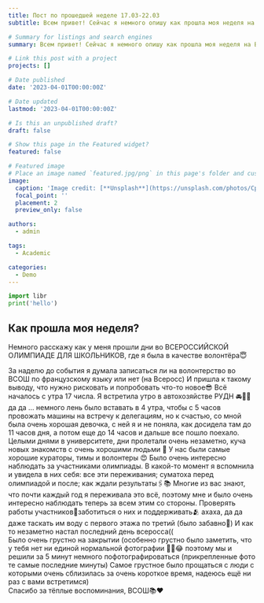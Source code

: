 ```yaml
---
title: Пост по прошедшей неделе 17.03-22.03
subtitle: Всем привет! Сейчас я немного опишу как прошла моя неделя на ВСОШ по французскому языку

# Summary for listings and search engines
summary: Всем привет! Сейчас я немного опишу как прошла моя неделя на ВСОШ по французскому языку

# Link this post with a project
projects: []

# Date published
date: '2023-04-01T00:00:00Z'

# Date updated
lastmod: '2023-04-01T00:00:00Z'

# Is this an unpublished draft?
draft: false

# Show this page in the Featured widget?
featured: false

# Featured image
# Place an image named `featured.jpg/png` in this page's folder and customize its options here.
image:
  caption: 'Image credit: [**Unsplash**](https://unsplash.com/photos/CpkOjOcXdUY)'
  focal_point: ''
  placement: 2
  preview_only: false

authors:
  - admin

tags:
  - Academic

categories:
  - Demo
---
```


```python
import libr
print('hello')
```

## Как прошла моя неделя?
Немного расскажу как у меня прошли дни во ВСЕРОССИЙСКОЙ ОЛИМПИАДЕ ДЛЯ ШКОЛЬНИКОВ, где я была в качестве волонтёра😇 

За наделю до события я думала записаться ли на волонтерство во ВСОШ по французскому языку или нет (на Всеросс) И пришла к такому выводу, что нужно рисковать и попробовать что-то новое😎 
    Всё началось с утра 17 числа. Я встретила утро в автохозяйстве РУДН 🚘🏫😅 да да … немного лень было вставать в 4 утра, чтобы с 5 часов провожать машины на встречу к делегациям, но к счастью, со мной была очень хорошая девочка, с ней я и не поняла, как досидела там до 11 часов дня, а потом еще до 14 часов и дальше все пошло поехало. Целыми днями в университете, дни пролетали очень незаметно, куча новых знакомств с очень хорошими людьми 👫 
У нас были самые хорошие кураторы, тимы и волонтеры 😍 Было очень интересно наблюдать за  участниками олимпиады. В какой-то момент я вспомнила и увидела в них себя: все эти переживания; суматоха перед олимпиадой и после; как ждали результаты🖇️📚 
Многие из вас знают, что почти каждый год я переживала это всё, поэтому мне и было очень интересно наблюдать теперь за всем этим со стороны. 
Проверять работы участников📝заботиться о них и поддерживать🫂 ахаха, да да даже таскать им воду с первого этажа по третий (было забавно🥴) И как то незаметно настал последний день всеросса((  
Было очень грустно на закрытии (особенно грустно было заметить, что у тебя нет ни единой нормальной фотографии 😵‍💫😂 поэтому мы и решили за 5 минут немного пофотографироваться (прикрепленные фото те самые последние минуты) Самое грустное было прощаться с люди с которыми очень сблизилась за очень короткое время, надеюсь ещё ни раз с вами встретимся)  
 Спасибо за тёплые воспоминания, ВСОШ📚❤️

